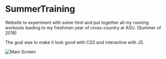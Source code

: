 # SummerTraining
Website to experiment with some html and put together all my running workouts leading to my freshmen year of cross-country at ASU. (Summer of 2018)

The goal was to make it look good with CSS and interactive with JS.

![Main Screen](https://raw.githubusercontent.com/jdicke/SummerTraining/images/main_screen.png)
